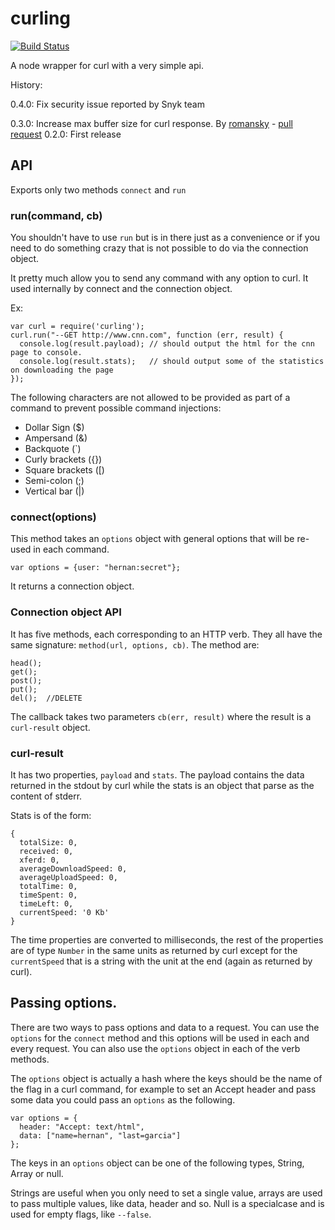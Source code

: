 curling
=======

[![Build Status](https://travis-ci.org/hgarcia/curling.png?branch=master)](https://travis-ci.org/hgarcia/curling)

A node wrapper for curl with a very simple api.

History:

0.4.0: Fix security issue reported by Snyk team

0.3.0: Increase max buffer size for curl response. By [romansky](https://github.com/romansky) - [pull request](https://github.com/hgarcia/curling/pull/1)
0.2.0: First release

## API

Exports only two methods `connect` and `run`

### run(command, cb)

You shouldn't have to use `run` but is in there just as a convenience or if you need to do something crazy that is not possible to do via the connection object.

It pretty much allow you to send any command with any option to curl. It used internally by connect and the connection object.

Ex:

    var curl = require('curling');
    curl.run("--GET http://www.cnn.com", function (err, result) {
      console.log(result.payload); // should output the html for the cnn page to console.
      console.log(result.stats);   // should output some of the statistics on downloading the page
    });

The following characters are not allowed to be provided as part of a command to prevent possible command injections:
* Dollar Sign ($)
* Ampersand (&)
* Backquote (`)
* Curly brackets ({})
* Square brackets ([)
* Semi-colon (;)
* Vertical bar (|) 

### connect(options)

This method takes an `options` object with general options that will be re-used in each command.

    var options = {user: "hernan:secret"};

It returns a connection object.

### Connection object API

It has five methods, each corresponding to an HTTP verb. They all have the same signature: `method(url, options, cb)`. The method are:

    head();
    get();
    post();
    put();
    del();  //DELETE

The callback takes two parameters `cb(err, result)` where the result is a `curl-result` object.


### curl-result

It has two properties, `payload` and `stats`. The payload contains the data returned in the stdout by curl while the stats is an object that parse as the content of stderr.

Stats is of the form:

    {
      totalSize: 0,
      received: 0,
      xferd: 0,
      averageDownloadSpeed: 0,
      averageUploadSpeed: 0,
      totalTime: 0,
      timeSpent: 0,
      timeLeft: 0,
      currentSpeed: '0 Kb'
    }

The time properties are converted to milliseconds, the rest of the properties are of type `Number` in the same units as returned by curl except for the `currentSpeed` that is a string with the unit at the end (again as returned by curl).

## Passing options.

There are two ways to pass options and data to a request.
You can use the `options` for the `connect` method and this options will be used in each and every request.
You can also use the `options` object in each of the verb methods.

The `options` object is actually a hash where the keys should be the name of the flag in a curl command, for example to set an Accept header and pass some data you could pass an `options` as the following.

    var options = {
      header: "Accept: text/html",
      data: ["name=hernan", "last=garcia"]
    };

The keys in an `options` object can be one of the following types, String, Array or null.

Strings are useful when you only need to set a single value, arrays are used to pass multiple values, like data, header and so. Null is a specialcase and is used for empty flags, like `--false`.
